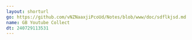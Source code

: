 ```yaml
---
layout: shorturl
go: https://github.com/vNZNaaxjiPcoUd/Notes/blob/www/doc/sdflkjsd.md
name: GB Youtube Collect
dt: 240729113531
---
```

